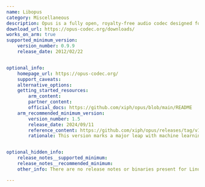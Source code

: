```yaml
---
name: Libopus
category: Miscellaneous
description: Opus is a fully open, royalty-free audio codec designed for exceptional versatility across speech, music, and streaming. Standardized as IETF RFC 6716, it combines Skype’s SILK and Xiph.Org’s CELT technologies to deliver unmatched performance for real-time internet communication, storage, and broadcast applications.
download_url: https://opus-codec.org/downloads/
works_on_arm: true
supported_minimum_version:
    version_number: 0.9.9
    release_date: 2012/02/22


optional_info:
    homepage_url: https://opus-codec.org/
    support_caveats:
    alternative_options: 
    getting_started_resources:
        arm_content: 
        partner_content: 
        official_docs: https://github.com/xiph/opus/blob/main/README
    arm_recommended_minimum_version:
        version_number: 1.5
        release_date: 2024/09/11
        reference_content: https://github.com/xiph/opus/releases/tag/v1.5
        rationale: This version marks a major leap with machine learning–driven enhancements in both encoder and decoder. It introduces Deep Redundancy (DRED) for significantly better packet loss robustness and Deep PLC for improved concealment. Low-bitrate speech quality is enhanced down to 6 kb/s wideband, while Neon (ARM) optimizations boost performance. The release also adds support for 4th and 5th order ambisonics, expanding its spatial audio capabilities.


optional_hidden_info:
    release_notes__supported_minimum: 
    release_notes__recommended_minimum: 
    other_info: There are no release notes or binaries present for Linux/ARM64. Libopus version 0.9.7 is installed and tested on the Neoverse N1, using steps mentioned in [README.md](https://github.com/xiph/opus/blob/v0.9.7/README).

---
```

